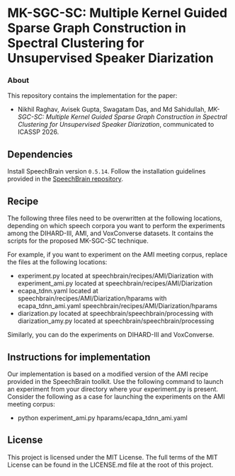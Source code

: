 # MK-SGC-SC: Multiple Kernel Guided Sparse Graph Construction in Spectral Clustering for Unsupervised Speaker Diarization

### About
This repository contains the implementation for the paper:  
- Nikhil Raghav, Avisek Gupta, Swagatam Das, and Md Sahidullah, *MK-SGC-SC: Multiple Kernel Guided Sparse Graph Construction in Spectral Clustering for Unsupervised Speaker Diarization*, communicated to ICASSP 2026.

## Dependencies
Install SpeechBrain version `0.5.14`.
Follow the installation guidelines provided in the [SpeechBrain repository](https://github.com/speechbrain/speechbrain).
## Recipe 
The following three files need to be overwritten at the following locations, depending on which speech corpora you want to perform the experiments among the DIHARD-III, AMI, and VoxConverse  datasets. 
It contains the scripts for the proposed MK-SGC-SC technique.

For example, if you want to experiment on the AMI meeting corpus, replace the files at the following locations:
- experiment.py located at speechbrain/recipes/AMI/Diarization with experiment_ami.py located at speechbrain/recipes/AMI/Diarization
- ecapa_tdnn.yaml located at speechbrain/recipes/AMI/Diarization/hparams with ecapa_tdnn_ami.yaml  speechbrain/recipes/AMI/Diarization/hparams
- diarization.py located at speechbrain/speechbrain/processing with diarization_amy.py located at speechbrain/speechbrain/processing
  
Similarly, you can do the experiments on DIHARD-III and VoxConverse.

## Instructions for implementation
Our implementation is based on a modified version of the AMI recipe provided in the SpeechBrain toolkit.
Use the following command to launch an experiment from your directory where your experiment.py is present. Consider the following as a case for launching the experiments on the AMI meeting corpus: 
- python experiment_ami.py hparams/ecapa_tdnn_ami.yaml
  
## License
This project is licensed under the MIT License. The full terms of the MIT License can be found in the LICENSE.md file at the root of this project.

